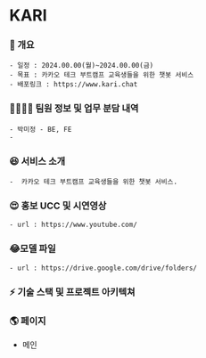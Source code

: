 # KARI

### 📜 개요

    - 일정 : 2024.00.00(월)~2024.00.00(금)
    - 목표 : 카카오 테크 부트캠프 교육생들을 위한 챗봇 서비스
    - 배포링크 : https://www.kari.chat

### 👩‍👩‍👦‍👦 팀원 정보 및 업무 분담 내역

    - 박미정 - BE, FE
    - 

### 😆 서비스 소개
    -  카카오 테크 부트캠프 교육생들을 위한 챗봇 서비스. 
    
### 😍 홍보 UCC 및 시연영상

    - url : https://www.youtube.com/

### 😂모델 파일

    - url : https://drive.google.com/drive/folders/

### ⚡ 기술 스택 및 프로젝트 아키텍쳐




### 🌎 페이지

- 메인<br>
